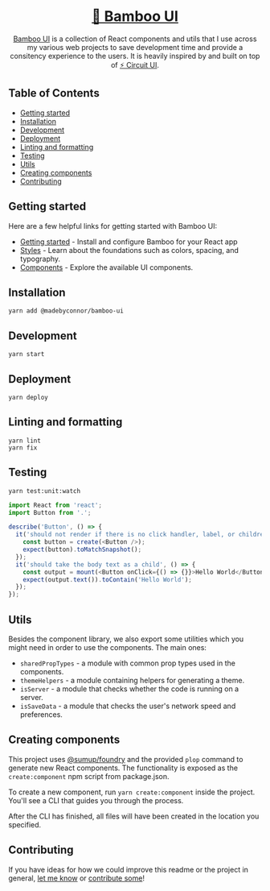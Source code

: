 <div align="center">

# [🎋 Bamboo UI](https://bamboo.madebyconnor.co) <!-- omit in toc -->

[Bamboo UI](https://bamboo.madebyconnor.co) is a collection of React components and utils that I use across my various web projects to save development time and provide a consitency experience to the users. It is heavily inspired by and built on top of [⚡️ Circuit UI](https://circuit.sumup.com).

</div>

## Table of Contents <!-- omit in toc -->

- [Getting started](#getting-started)
- [Installation](#installation)
- [Development](#development)
- [Deployment](#deployment)
- [Linting and formatting](#linting-and-formatting)
- [Testing](#testing)
- [Utils](#utils)
- [Creating components](#creating-components)
- [Contributing](#contributing)

## Getting started

Here are a few helpful links for getting started with Bamboo UI:

- [Getting started](http://circuit.sumup.com/#/getting-started/developers) - Install and configure Bamboo for your React app
- [Styles](http://circuit.sumup.com/#/styles/colors) - Learn about the foundations such as colors, spacing, and typography.
- [Components](http://bamboo.madebyconnor.co/#/components/badge) - Explore the available UI components.

## Installation

```
yarn add @madebyconnor/bamboo-ui
```

## Development

```
yarn start
```

## Deployment

```
yarn deploy
```

## Linting and formatting

```
yarn lint
yarn fix
```

## Testing

```
yarn test:unit:watch
```

```js
import React from 'react';
import Button from '.';

describe('Button', () => {
  it('should not render if there is no click handler, label, or children', () => {
    const button = create(<Button />);
    expect(button).toMatchSnapshot();
  });
  it('should take the body text as a child', () => {
    const output = mount(<Button onClick={() => {}}>Hello World</Button>);
    expect(output.text()).toContain('Hello World');
  });
});
```

## Utils

Besides the component library, we also export some utilities which you
might need in order to use the components. The main ones:

- `sharedPropTypes` - a module with common prop types used in the components.
- `themeHelpers` - a module containing helpers for generating a theme.
- `isServer` - a module that checks whether the code is running on a server.
- `isSaveData` - a module that checks the user's network speed and preferences.

## Creating components

This project uses [@sumup/foundry](https://www.npmjs.com/package/@sumup/foundry) and the provided `plop` command to generate new React components. The functionality is exposed as the `create:component` npm script from package.json.

To create a new component, run `yarn create:component` inside the project. You'll see a CLI that guides you through the process.

After the CLI has finished, all files will have been created in the location you specified.

## Contributing

If you have ideas for how we could improve this readme or the project in general, [let me know](https://github.com/connor-baer/bamboo-ui/issues) or [contribute some](https://github.com/connor-baer/bamboo-ui/edit/master/README.md)!
